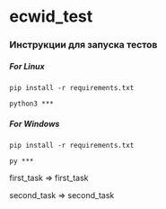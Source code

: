 # ecwid_test

### Инструкции для запуска тестов

##### For Linux
```
pip install -r requirements.txt
```

```
python3 ***
```

##### For Windows
```
pip install -r requirements.txt
```

```
py ***
```


first_task => first_task

second_task => second_task
